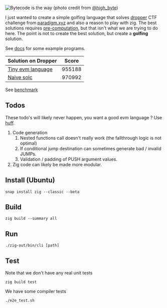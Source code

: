 ![Bytecode is the way](http://web.archive.org/web/20221229034822if_/https://pbs.twimg.com/profile_banners/706491515527364610/1663160614/1500x500)
(photo credit from [@high_byte](https://twitter.com/high_byte))

I just wanted to create a simple golfing language that solves [dropper](https://github.com/paradigmxyz/paradigm-ctf-2023/blob/main/dropper/challenge/project/src/Challenge.sol) CTF challenge from [paradigm.xyz](https://ctf.paradigm.xyz/) and also a reason to play with zig. The best solutions requires [pre-computation](https://twitter.com/orenyomtov/status/1718856711887339863), but that isn't what we are trying to do here. The point is not to create the best solution, but create a **golfing** solution.

See [docs](./docs/readme.md) for some example programs.

| Solution on Dropper                                  | Score  |
| ---------------------------------------------------- | ------ |
| [Tiny evm language](programs/dropper_soloution.golf) | 955188 |
| [Naive solc](benchmark/src/BadSolution.sol)          | 970992 |

See [benchmark](./benchmark/readme.md)


## Todos 
These todo's will likely never happen, you want a good evm language ? Use [huff](https://docs.huff.sh/).

1. Code generation
   1. Nested functions call doesn't really work (the fallthrough logic is not optimal)
   2. If conditional jump destination can sometimes generate bad / invalid JUMPs.
   3. Validation / padding of PUSH argument values.
2. Zig code can likely be made more modular.

## Install (Ubuntu)
```
snap install zig --classic --beta
```

## Build
```
zig build --summary all
```

## Run
```
./zig-out/bin/cli [path] 
```

## Test 
Note that we don't have any real unit tests
```
zig build test
```

We have some compiler tests
```
./e2e_test.sh
```
